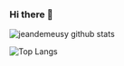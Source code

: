 ### Hi there 👋

![jeandemeusy github stats](https://github-readme-stats.vercel.app/api?username=jeandemeusy&hide_title=true&hide_border=true&count_private=true&show_icons=true&include_all_commits=true&bg_color=0D1117&title_color=56A1F7&text_color=8B949E&icon_color=56A1F7&hide=stars)

![Top Langs](https://github-readme-stats.vercel.app/api/top-langs/?username=jeandemeusy&layout=compact)
